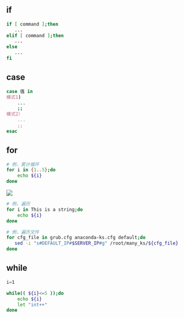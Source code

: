 <!--
 * @Description: 
 * @Version: 1.0
 * @Author: DaLao
 * @Email: dalao_li@163.com
 * @Date: 2021-07-08 14:50:52
 * @LastEditors: DaLao
 * @LastEditTime: 2021-12-28 18:51:56
-->

## if

```sh
if [ command ];then
   ...
elif [ command ];then
   ...
else
   ...
fi
```

## case

```sh
case 值 in
模式1)
    ...
    ;;
模式2）
    ...
    ;;
esac
```

## for

```sh
# 例，累计循环
for i in {1..5};do
    echo ${i}
done
```

![](https://cdn.hurra.ltd/img/20210310152256.png)

```sh
# 例，遍历
for i in This is a string;do
    echo ${i}
done

# 例，遍历文件
for cfg_file in grub.cfg anaconda-ks.cfg default;do
   sed -i "s#DEFAULT_IP#$SERVER_IP#g" /root/many_ks/${cfg_file} 
done
```

## while

```sh
i=1

while(( ${i}<=5 ));do
    echo ${i}
    let "int++" 
done
```

